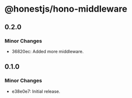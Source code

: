 # @honestjs/hono-middleware

## 0.2.0

### Minor Changes

- 36820ec: Added more middleware.

## 0.1.0

### Minor Changes

- e38e0e7: Initial release.
